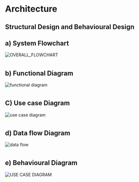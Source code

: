 # Architecture

## Structural Design and Behavioural Design
## a) System Flowchart
![OVERALL_FLOWCHART](https://user-images.githubusercontent.com/46949702/153708743-e046ba02-8cfb-4030-90d4-899c918d827a.png)
#
## b) Functional Diagram
![functional diagram](https://user-images.githubusercontent.com/46949702/153708758-fc0476f5-779a-47fd-91ec-87ba23ce6c02.png)
#
## C) Use case Diagram
![use case diagram](https://user-images.githubusercontent.com/46949702/152684207-1062d514-217e-4df2-b1f4-893374380720.png)
#
## d) Data flow Diagram
![data flow](https://user-images.githubusercontent.com/46949702/153708757-31d92478-1279-4682-9250-2fe927ea6489.png)
#
## e) Behavioural Diagram
![USE CASE DIAGRAM](https://user-images.githubusercontent.com/46949702/153708737-e53f4004-9620-40e9-bc92-a0b685345b2f.png)

